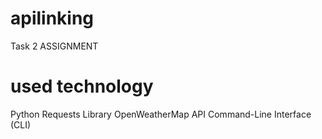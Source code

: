# apilinking
Task 2 ASSIGNMENT

# used technology

Python
Requests Library
OpenWeatherMap API
Command-Line Interface (CLI)


